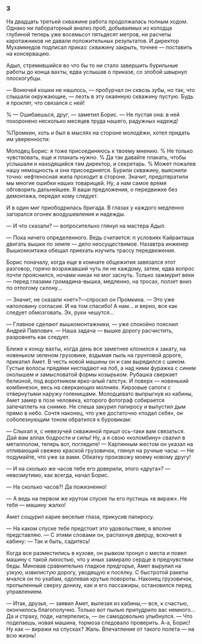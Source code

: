 ### 3

На двадцать третьей скважине работа продолжалась полным ходом.
Однако ни лабораторный анализ проб, добываемых из колодца глубиной теперь уже восемьсот пятьдесят метров, ни расчеты каротажников не давали положительных результатов.
И директор Мухаммедов подписал приказ: скважину закрыть, точнее — поставить на консервацию.

Адыл, стремившийся во что бы то ни стало завершить бурильные работы до конца вахты, едва услышав о приказе, со злобой швырнул плоскогубцы.

— Вонючей кошки не нашлось, — пробурчал он сквозь зубы, но так, что слышали окружающие, — лезть в эту окаянную скважину пустую.
Будь я проклят, что связался с ней!

% — Ошибаешься, друг, — заметил Борис. — Не пустая она: в ней похоронено несколько месяцев труда нашего, радужных надежд!

%Промкин, хоть и был в мыслях на стороне молодёжи, хотел придать им уверенности:

Молодец Борис: я тоже присоединяюсь к твоему мнению.
% Не только чувствовать, еще и плакать нужно.
% Да так давайте плакать, чтобы услышали и находящийся там директор, и секретарь.
% Может пожалев нашу немощность и они присоединятся.
Бурили скважину, выяснили точно: нефтеносная жила проходит в стороне.
Значит, предотвратили мы многие ошибки наших товарищей.
Ну, а нам самое время обговорить дальнейшее.
Я ваши предложения, о передвижке без демонтажа, передал кому следует.

И в один миг приободрилась бригада.
В глазах у каждого медленно загорался огонек воодушевления и надежды.

— И что сказали?
— вопросительно глянул на мастера Адыл.

— Пока ничего определенного.
Ведь считается: п условиях Кайракташа двигать вышки по земле — дело неосуществимое.
Назавтра инженер Вышкомоитажа обещал приехать изучить трассу передвижения.

Борис поначалу, когда еще в комнате общежития завязался этот разговор, горячо возражавший чуть ли не каждому, затем, едва вопрос почти прояснился, ночами никак не мог заснуть.
Только зажмурит веки — перед глазами громадина-вышка, медленно, на тросах, ползет вниз по отлогому склону...

— Значит, не сказали «нет»?—спросил он Промкина.
— Это уже наполовину согласие.
И на том спасибо!
А нам...
и верно, все как следует обмозговать.
Эх, руки чешутся...

— Главное сделают вышкомонтажники, — уже спокойно пояснил Андрей Павлович.
— Наша задача — вышке дорогу расчистить, разровнять как следует.

Ближе к концу вахты, когда день все заметнее клонился к закату, на новеньком зеленом грузовике, вздымая пыль на грунтовой дороге, прикатил Амет.
В честь новой машины он и сам вырядился с шиком.
Густые волосы прядями ниспадают на лоб, а над ними фуражка с синим околышем и замысловатой формы козырьком.
Рубашка сверкает белизной, под воротником ярко-алый галстук.
И поверх — новенький комбинезон, весь на сверкающих молниях.
Кирзовые сапоги с отвернутыми наружу голенищами.
Молодцевато выпрыгнув из кабины, Амет замер в позе человека, которого фотограф собирается запечатлеть на снимке.
Не спеша закурил папиросу и выпустил дым прямо в небо.
Сочтя наконец, что уже достаточно «подал себя», он соболезнующим тоном обратился к буровикам:

— Слыхал я, с невезучей скважиной пришл ось-таки вам связаться.
Дай вам аллах бодрости и силы!
Ну, а я свою «коломбину» свалил в металлолом, теперь вот, поглядите!
— Картинным жестом он указал на отливающий свежею краской грузовичок, глянул на ручные часы: — Не подумайте, что уже за вами.
Обкатку произвожу моему новому другу!

— И на сколько же часов тебе его доверили, этого «друга»?
— невозмутимо, как всегда, начал Борис.

— На сколько часов?!
Да пожизненно!

— А ведь на первом же крутом спуске ты его пустишь «в вираж».
Не тебя — машину жалко!

Амет сощурил карие веселые глаза, прикусив папиросу.

— На каком спуске тебе предстоит это удовольствие, я вполне представляю.
— С этими словами он, распахнув дверцу, вскочил в кабину: — Так и быть, садитесь!

Когда все разместились в кузове, он рывком тронул с места и повел машину с такой лихостью, что у иных замирало сердце в предчувствии беды.
Миновав сравнительно гладкое предгорье, Амет вырулил на узкую, извилистую дорогу, уводящую к поселку.
С быстротой ракеты мчался он по ухабам, одолевая крутые повороты.
Наконец грузовичок, пропыленный сверху донизу, как и его пассажиры, остановился перед управлением.

— Итак, друзья, — заявил Амет, вылезая из кабины,— все, к счастью, окончилось благополучно.
Только вот пылью припудрило вас немного...
Да и страху, поди, натерпелись, — он самодовольно улыбнулся.
— Что поделаешь, новая машина, тормоза следовало проверить.
А-а, Борис!
Ну как — виражи на спусках?
Жаль.
Впечатление от такого полета — на всю жизнь!
